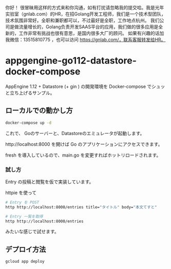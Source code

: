 你好！
很冒昧用这样的方式来和你沟通，如有打扰请忽略我的提交哈。我是光年实验室（gnlab.com）的HR，在招Golang开发工程师，我们是一个技术型团队，技术氛围非常好。全职和兼职都可以，不过最好是全职，工作地点杭州。
我们公司是做流量增长的，Golang负责开发SAAS平台的应用，我们做的很多应用是全新的，工作非常有挑战也很有意思，是国内很多大厂的顾问。
如果有兴趣的话加我微信：13515810775  ，也可以访问 https://gnlab.com/，联系客服转发给HR。
# appgengine-go112-datastore-docker-compose
AppEngine 1.12 + Datastore (+ gin ) の開発環境を Docker-compose でシュッと立ち上げるサンプル。

## ローカルでの動かし方 

```bash
docker-compose up -d
```

これで、 Goのサーバーと、Datastoreのエミュレータが起動します。

http://localhost:8000 を開けば Go のアプリケーションにアクセスできます。

fresh を導入しているので、main.go を変更すればホットリロードされます。

### 試し方
Entry の投稿と閲覧を仮で実装しています。

httpie を使って

```bash
# Entry を POST
http http://localhost:8000/entries title="タイトル" body="本文てすと"

# Entry 一覧を取得
http http://localhost:8000/entries
```

みたいな感じで試せます。

## デプロイ方法

```bash
gcloud app deploy
```
